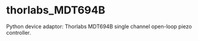 # thorlabs_MDT694B
Python device adaptor: Thorlabs MDT694B single channel open-loop piezo controller.
